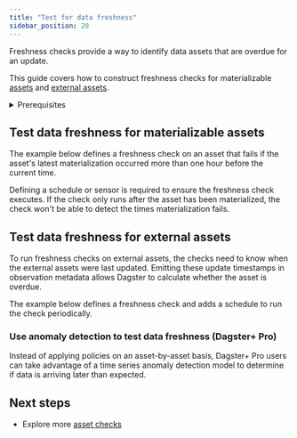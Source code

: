 ```yaml
---
title: "Test for data freshness"
sidebar_position: 20
---
```

Freshness checks provide a way to identify data assets that are overdue for an update.

This guide covers how to construct freshness checks for materializable [assets](/todo) and [external assets](/todo).

<details>
  <summary>Prerequisites</summary>

To follow the steps in this guide, you'll need:

- Familiarity with [assets](/todo)
- Familiarity with [asset checks](/todo)

</details>

## Test data freshness for materializable assets

The example below defines a freshness check on an asset that fails if the asset's latest materialization occurred more than one hour before the current time.

Defining a schedule or sensor is required to ensure the freshness check executes. If the check only runs after the asset has been materialized, the check won't be able to detect the times materialization fails.

<CodeExample filePath="guides/data-assets/quality-testing/freshness-checks/materializable-asset-freshness-check.py" language="python" title="Test data freshness for materializable assets" />

## Test data freshness for external assets

To run freshness checks on external assets, the checks need to know when the external assets were last updated. Emitting these update timestamps in observation metadata allows Dagster to calculate whether the asset is overdue.

The example below defines a freshness check and adds a schedule to run the check periodically.

<CodeExample filePath="guides/data-assets/quality-testing/freshness-checks/external-asset-freshness-check.py" language="python" title="Test data freshness for external assets" />

### Use anomaly detection to test data freshness (Dagster+ Pro)

Instead of applying policies on an asset-by-asset basis, Dagster+ Pro users can take advantage of a time series anomaly detection model to determine if data is arriving later than expected.

<CodeExample filePath="guides/data-assets/quality-testing/freshness-checks/anomaly-detection.py" language="python" title="Use anomaly detection to detect overdue assets" />

## Next steps

- Explore more [asset checks](/todo)
